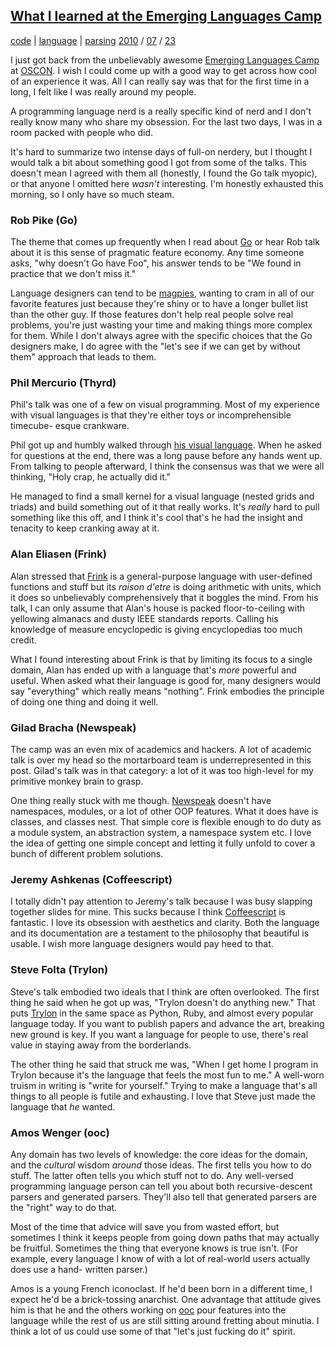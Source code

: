 
## [What I learned at the Emerging Languages Camp][39]

   [39]: http://journal.stuffwithstuff.com/2010/07/23/what-i-learned-at-the-emerging-languages-camp/ (What I learned at the Emerging Languages Camp)

[code][40] | [language][41] | [parsing][42] [2010][43] / [07][44] / [23][45]

   [40]: http://journal.stuffwithstuff.com/category/code/ (View all posts in code)
   [41]: http://journal.stuffwithstuff.com/category/language/ (View all posts in language)
   [42]: http://journal.stuffwithstuff.com/category/parsing/ (View all posts in parsing)
   [43]: http://journal.stuffwithstuff.com/2010/ (year)
   [44]: http://journal.stuffwithstuff.com/2010/07/ (month)
   [45]: http://journal.stuffwithstuff.com/2010/07/23/

I just got back from the unbelievably awesome [Emerging Languages Camp][46] at
[OSCON][47]. I wish I could come up with a good way to get across how cool of
an experience it was. All I can really say was that for the first time in a
long, I felt like I was really around my people.

   [46]: http://emerginglangs.com/
   [47]: http://www.oscon.com/

A programming language nerd is a really specific kind of nerd and I don't
really know many who share my obsession. For the last two days, I was in a
room packed with people who did.

It's hard to summarize two intense days of full-on nerdery, but I thought I
would talk a bit about something good I got from some of the talks. This
doesn't mean I agreed with them all (honestly, I found the Go talk myopic), or
that anyone I omitted here _wasn't_ interesting. I'm honestly exhausted this
morning, so I only have so much steam.

### Rob Pike (Go)

The theme that comes up frequently when I read about [Go][48] or hear Rob talk
about it is this sense of pragmatic feature economy. Any time someone asks,
"why doesn't Go have Foo", his answer tends to be "We found in practice that
we don't miss it."

   [48]: http://golang.org/

Language designers can tend to be [magpies][49], wanting to cram in all of our
favorite features just because they're shiny or to have a longer bullet list
than the other guy. If those features don't help real people solve real
problems, you're just wasting your time and making things more complex for
them. While I don't always agree with the specific choices that the Go
designers make, I do agree with the "let's see if we can get by without them"
approach that leads to them.

   [49]: http://bitbucket.org/munificent/magpie/src

### Phil Mercurio (Thyrd)

Phil's talk was one of a few on visual programming. Most of my experience with
visual languages is that they're either toys or incomprehensible timecube-
esque crankware.

Phil got up and humbly walked through [his visual language][50]. When he asked
for questions at the end, there was a long pause before any hands went up.
From talking to people afterward, I think the consensus was that we were all
thinking, "Holy crap, he actually did it."

   [50]: http://thyrd.org/

He managed to find a small kernel for a visual language (nested grids and
triads) and build something out of it that really works. It's _really_ hard to
pull something like this off, and I think it's cool that's he had the insight
and tenacity to keep cranking away at it.

### Alan Eliasen (Frink)

Alan stressed that [Frink][51] is a general-purpose language with user-defined
functions and stuff but its _raison d'etre_ is doing arithmetic with units,
which it does so unbelievably comprehensively that it boggles the mind. From
his talk, I can only assume that Alan's house is packed floor-to-ceiling with
yellowing almanacs and dusty IEEE standards reports. Calling his knowledge of
measure encyclopedic is giving encyclopedias too much credit.

   [51]: http://futureboy.homeip.net/frinkdocs/

What I found interesting about Frink is that by limiting its focus to a single
domain, Alan has ended up with a language that's _more_ powerful and useful.
When asked what their language is good for, many designers would say
"everything" which really means "nothing". Frink embodies the principle of
doing one thing and doing it well.

### Gilad Bracha (Newspeak)

The camp was an even mix of academics and hackers. A lot of academic talk is
over my head so the mortarboard team is underrepresented in this post. Gilad's
talk was in that category: a lot of it was too high-level for my primitive
monkey brain to grasp.

One thing really stuck with me though. [Newspeak][52] doesn't have namespaces,
modules, or a lot of other OOP features. What it does have is classes, and
classes nest. That simple core is flexible enough to do duty as a module
system, an abstraction system, a namespace system etc. I love the idea of
getting one simple concept and letting it fully unfold to cover a bunch of
different problem solutions.

   [52]: http://bracha.org/Site/Newspeak.html

### Jeremy Ashkenas (Coffeescript)

I totally didn't pay attention to Jeremy's talk because I was busy slapping
together slides for mine. This sucks because I think [Coffeescript][53] is
fantastic. I love its obsession with aesthetics and clarity. Both the language
and its documentation are a testament to the philosophy that beautiful is
usable. I wish more language designers would pay heed to that.

   [53]: http://jashkenas.github.com/coffee-script/

### Steve Folta (Trylon)

Steve's talk embodied two ideals that I think are often overlooked. The first
thing he said when he got up was, "Trylon doesn't do anything new." That puts
[Trylon][54] in the same space as Python, Ruby, and almost every popular
language today. If you want to publish papers and advance the art, breaking
new ground is key. If you want a language for people to use, there's real
value in staying away from the borderlands.

   [54]: http://github.com/stevefolta/trylon

The other thing he said that struck me was, "When I get home I program in
Trylon because it's the language that feels the most fun to me." A well-worn
truism in writing is "write for yourself." Trying to make a language that's
all things to all people is futile and exhausting. I love that Steve just made
the language that _he_ wanted.

### Amos Wenger (ooc)

Any domain has two levels of knowledge: the core ideas for the domain, and the
_cultural_ wisdom _around_ those ideas. The first tells you how to do stuff.
The latter often tells you which stuff not to do. Any well-versed programming
language person can tell you about both recursive-descent parsers and
generated parsers. They'll also tell that generated parsers are the "right"
way to do that.

Most of the time that advice will save you from wasted effort, but sometimes I
think it keeps people from going down paths that may actually be fruitful.
Sometimes the thing that everyone knows is true isn't. (For example, every
language I know of with a lot of real-world users actually does use a hand-
written parser.)

Amos is a young French iconoclast. If he'd been born in a different time, I
expect he'd be a brick-tossing anarchist. One advantage that attitude gives
him is that he and the others working on [ooc][55] pour features into the
language while the rest of us are still sitting around fretting about minutia.
I think a lot of us could use some of that "let's just fucking do it" spirit.

   [55]: http://ooc-lang.org/
